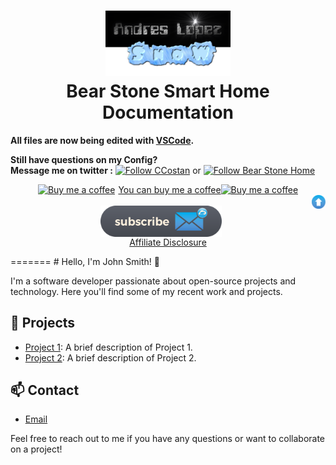<h1 align="center">
  <img src="https://github.com/AndresSnow0219/AndresSnow0219/blob/master/img/logo.png" alt="Bear Stone Smart Home" width="200">
  <br>
  Bear Stone Smart Home Documentation
</h1>

**All files are now being edited with [VSCode](https://code.visualstudio.com/).**

**Still have questions on my Config?** <br>
**Message me on twitter :** [![Follow CCostan](https://img.shields.io/twitter/follow/CCostan)](https://www.twitter.com/ccostan) or [![Follow Bear Stone Home](https://img.shields.io/twitter/follow/BearStoneHA)](https://www.twitter.com/BearStoneHA)

<p align="center">
<a target="_blank" href="https://www.buymeacoffee.com/vCloudInfo"><img src="https://www.buymeacoffee.com/assets/img/BMC-btn-logo.svg" alt="Buy me a coffee"><span style="margin-left:5px">You can buy me a coffee</span></a><a target="_blank" href="https://www.buymeacoffee.com/vCloudInfo"><img src="https://www.buymeacoffee.com/assets/img/BMC-btn-logo.svg" alt="Buy me a coffee"></a>
<br>
<a name="bottom" href="https://github.com/CCOSTAN/Home-AssistantConfig#logo"><img align="right" border="0" src="https://raw.githubusercontent.com/CCOSTAN/Home-AssistantConfig/master/config/www/custom_ui/floorplan/images/branding/up_arrow.png" width="22" ></a><br>
<a href="https://eepurl.com/dmXFYz"><img align="center" border="0" src="https://raw.githubusercontent.com/CCOSTAN/Home-AssistantConfig/master/config/www/custom_ui/floorplan/images/branding/email_link.png" height="50" ></a><br>
<a href="https://www.vCloudInfo.com/p/affiliate-disclosure.html">
Affiliate Disclosure
</a></p>
=======
# Hello, I'm John Smith! 👋

I'm a software developer passionate about open-source projects and technology. Here you'll find some of my recent work and projects.

## 🚀 Projects

- [Project 1](link-to-project-1): A brief description of Project 1.
- [Project 2](link-to-project-2): A brief description of Project 2.

## 📫 Contact

- [Email](andresfelipe.lopez0219@gmail.com)

Feel free to reach out to me if you have any questions or want to collaborate on a project!
